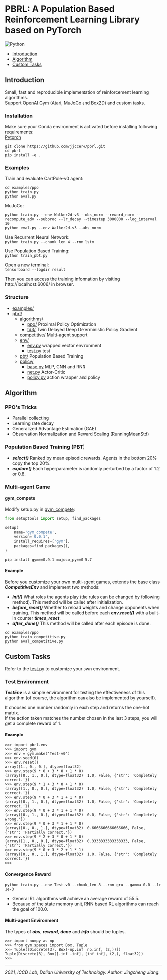 # PBRL: A Population Based Reinforcement Learning Library based on PyTorch

![Python](https://img.shields.io/badge/language-python-green.svg)

* [Introduction](#introduction)
* [Algorithm](#algorithm)
* [Custom Tasks](#custom-tasks)

## Introduction

Small, fast and reproducible implementation of reinforcement learning algorithms.  
Support [OpenAI Gym](https://gym.openai.com/) (Atari, [MuJoCo](http://www.mujoco.org/) and Box2D) and custom tasks.

### Installation

Make sure your Conda environment is activated before installing following requirements:  
[Pytorch](https://pytorch.org/)

```
git clone https://github.com/jjccero/pbrl.git
cd pbrl
pip install -e .
```

### Examples

Train and evaluate CartPole-v0 agent:

```
cd examples/ppo
python train.py 
python eval.py
```

MuJoCo:

```
python train.py --env Walker2d-v3 --obs_norm --reward_norm --recompute_adv --subproc --lr_decay --timestep 3000000 --log_interval 10
python eval.py --env Walker2d-v3 --obs_norm
``` 

Use Recurrent Neural Network:  
`python train.py --chunk_len 4 --rnn lstm`

Use Population Based Training:  
`python train_pbt.py`

Open a new terminal:  
`tensorboard --logdir result`

Then you can access the training information by visiting http://localhost:6006/ in browser.

### Structure

* [examples/](/examples)
* [pbrl/](/pbrl)
    * [algorithms/](/pbrl/algorithms)
        * [ppo/](/pbrl/algorithms/ppo) Proximal Policy Optimization
        * [td3/](/pbrl/algorithms/td3) Twin Delayed Deep Deterministic Policy Gradient
    * [competitive/](/pbrl/competitive) Multi-agent support
    * [env/](/pbrl/env)
        * [env.py](/pbrl/env/env.py) wrapped vector environment
        * [test.py](/pbrl/env/test.py) test
    * [pbt/](/pbrl/pbt) Population Based Training
    * [policy/](/pbrl/policy)
        * [base.py](/pbrl/policy/base.py) MLP, CNN and RNN
        * [net.py](/pbrl/policy/net.py) Actor-Critic
        * [policy.py](/pbrl/policy/policy.py) action wrapper and policy

## Algorithm

### PPO's Tricks

* Parallel collecting
* Learning rate decay
* Generalized Advantage Estimation (GAE)
* Observation Normalization and Reward Scaling (RunningMeanStd)

### Population Based Training (PBT)

* **_select()_** Ranked by mean episodic rewards. Agents in the bottom 20% copy the top 20%.
* **_explore()_** Each hyperparameter is randomly perturbed by a factor of 1.2 or 0.8.

### Multi-agent Game

#### gym_compete

Modify setup.py in [gym_compete](https://github.com/openai/multiagent-competition):

```python
from setuptools import setup, find_packages

setup(
    name='gym_compete',
    version='0.0.1',
    install_requires=['gym'],
    packages=find_packages(),
)
```

`pip install gym==0.9.1 mujoco_py==0.5.7`

#### Example

Before you customize your own multi-agent games, extends the base class **_CompetitiveEnv_** and implement two methods:

* **_init()_** What roles the agents play (the rules can be changed by following method). This method will be called
  after initialization.
* **_before_reset()_** Whether to reload weights and change opponents when training. This method will be called before
  each **_env.reset()_** with a built-in counter **_times_reset_**.
* **_after_done()_** This method will be called after each episode is done.

```
cd examples/ppo
python train_competitive.py
python eval_competitive.py
```

## Custom Tasks

Refer to the [test.py](//env/test.py) to customize your own environment.

### Test Environment

**_TestEnv_** is a simple environment for testing the effectiveness of this algorithm (of course, the algorithm can also
be implemented by yourself).

It chooses one number randomly in each step and returns the one-hot matrix.  
If the action taken matches the number chosen in the last 3 steps, you will get a complete reward of 1.

#### Example

```
>>> import pbrl.env
>>> import gym
>>> env = gym.make('Test-v0')
>>> env.seed(0)
>>> env.reset()
array([1., 0., 0.], dtype=float32)
>>> env.step(9 * 0 + 3 * 0 + 1 * 0)
(array([0., 1., 0.], dtype=float32), 1.0, False, {'str': 'Completely correct.'})
>>> env.step(9 * 1 + 3 * 0 + 1 * 0)
(array([1., 0., 0.], dtype=float32), 1.0, False, {'str': 'Completely correct.'})
>>> env.step(9 * 0 + 3 * 1 + 1 * 0)
(array([0., 1., 0.], dtype=float32), 1.0, False, {'str': 'Completely correct.'})
>>> env.step(9 * 0 + 3 * 1 + 1 * 0)
(array([0., 1., 0.], dtype=float32), 0.0, False, {'str': 'Completely wrong.'})
>>> env.step(9 * 0 + 3 * 1 + 1 * 0)
(array([0., 0., 1.], dtype=float32), 0.6666666666666666, False, {'str': 'Partially correct.'})
>>> env.step(9 * 2 + 3 * 0 + 1 * 0)
(array([1., 0., 0.], dtype=float32), 0.3333333333333333, False, {'str': 'Partially correct.'})
>>> env.step(9 * 0 + 3 * 2 + 1 * 1)
(array([0., 0., 1.], dtype=float32), 1.0, False, {'str': 'Completely correct.'})
>>>
```

#### Convergence Reward

`python train.py --env Test-v0 --chunk_len 8 --rnn gru --gamma 0.0 --lr 1e-3`

* General RL algorithms will achieve an average reward of 55.5.
* Because of the state memory unit, RNN based RL algorithms can reach the goal of 100.0.

#### Multi-agent Environment

The types of **_obs_**, **_reward_**, **_done_** and **_info_** should be tuples.

```
>>> import numpy as np
>>> from gym.spaces import Box, Tuple
>>> Tuple([Discrete(3), Box(-np.inf, np.inf, (2,))])
Tuple(Discrete(3), Box([-inf -inf], [inf inf], (2,), float32))
>>> 
```

------
*2021, ICCD Lab, Dalian University of Technology. Author: Jingcheng Jiang.*  
